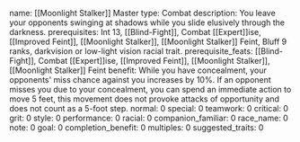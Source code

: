 name: [[Moonlight Stalker]] Master
type: Combat
description: You leave your opponents swinging at shadows while you slide elusively through the darkness.
prerequisites: Int 13, [[Blind-Fight]], Combat [[Expert]]ise, [[Improved Feint]], [[Moonlight Stalker]], [[Moonlight Stalker]] Feint, Bluff 9 ranks, darkvision or low-light vision racial trait.
prerequisite_feats: [[Blind-Fight]], Combat [[Expert]]ise, [[Improved Feint]], [[Moonlight Stalker]], [[Moonlight Stalker]] Feint
benefit: While you have concealment, your opponents' miss chance against you increases by 10%. If an opponent misses you due to your concealment, you can spend an immediate action to move 5 feet, this movement does not provoke attacks of opportunity and does not count as a 5-foot step.
normal: 0
special: 0
teamwork: 0
critical: 0
grit: 0
style: 0
performance: 0
racial: 0
companion_familiar: 0
race_name: 0
note: 0
goal: 0
completion_benefit: 0
multiples: 0
suggested_traits: 0
